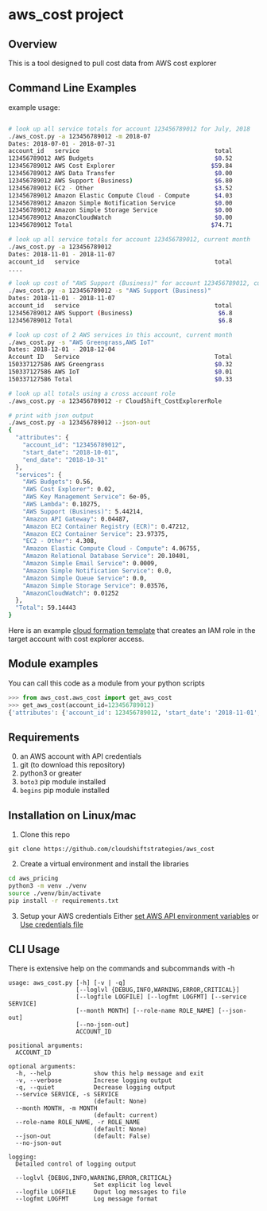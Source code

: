 # aws_cost project

## Overview

This is a tool designed to pull cost data from AWS cost explorer

## Command Line Examples

example usage:
```bash

# look up all service totals for account 123456789012 for July, 2018
./aws_cost.py -a 123456789012 -m 2018-07
Dates: 2018-07-01 - 2018-07-31
account_id   service                                      total
123456789012 AWS Budgets                                  $0.52
123456789012 AWS Cost Explorer                           $59.84
123456789012 AWS Data Transfer                            $0.00
123456789012 AWS Support (Business)                       $6.80
123456789012 EC2 - Other                                  $3.52
123456789012 Amazon Elastic Compute Cloud - Compute       $4.03
123456789012 Amazon Simple Notification Service           $0.00
123456789012 Amazon Simple Storage Service                $0.00
123456789012 AmazonCloudWatch                             $0.00
123456789012 Total                                       $74.71

# look up all service totals for account 123456789012, current month
./aws_cost.py -a 123456789012
Dates: 2018-11-01 - 2018-11-07
account_id   service                                      total
....

# look up cost of "AWS Support (Business)" for account 123456789012, current month
./aws_cost.py -a 123456789012 -s "AWS Support (Business)"
Dates: 2018-11-01 - 2018-11-07
account_id   service                                      total
123456789012 AWS Support (Business)                        $6.8
123456789012 Total                                         $6.8

# look up cost of 2 AWS services in this account, current month
./aws_cost.py -s "AWS Greengrass,AWS IoT"
Dates: 2018-12-01 - 2018-12-04
Account ID   Service                                      Total
150337127586 AWS Greengrass                               $0.32
150337127586 AWS IoT                                      $0.01
150337127586 Total                                        $0.33

# look up all totals using a cross account role
./aws_cost.py -a 123456789012 -r CloudShift_CostExplorerRole

# print with json output
./aws_cost.py -a 123456789012 --json-out
{
  "attributes": {
    "account_id": "123456789012",
    "start_date": "2018-10-01",
    "end_date": "2018-10-31"
  },
  "services": {
    "AWS Budgets": 0.56,
    "AWS Cost Explorer": 0.02,
    "AWS Key Management Service": 6e-05,
    "AWS Lambda": 0.10275,
    "AWS Support (Business)": 5.44214,
    "Amazon API Gateway": 0.04487,
    "Amazon EC2 Container Registry (ECR)": 0.47212,
    "Amazon EC2 Container Service": 23.97375,
    "EC2 - Other": 4.308,
    "Amazon Elastic Compute Cloud - Compute": 4.06755,
    "Amazon Relational Database Service": 20.10401,
    "Amazon Simple Email Service": 0.0009,
    "Amazon Simple Notification Service": 0.0,
    "Amazon Simple Queue Service": 0.0,
    "Amazon Simple Storage Service": 0.03576,
    "AmazonCloudWatch": 0.01252
  },
  "Total": 59.14443
}
```

Here is an example [cloud formation template](https://s3-us-west-2.amazonaws.com/cfn.cloudshift.cc/CssCostExplorerRole.json) that creates an IAM role in the target account with cost explorer access.

## Module examples
You can call this code as a module from your python scripts
```python
>>> from aws_cost.aws_cost import get_aws_cost
>>> get_aws_cost(account_id=123456789012)
{'attributes': {'account_id': 123456789012, 'start_date': '2018-11-01', 'end_date': '2018-11-16'}, 'services': {'AWS Budgets': 0.26, 'AWS Cost Explorer': 1.38, 'AWS Key Management Service': 0.0, 'AWS Lambda': 0.00673, 'AWS Support (Business)': 1.62824, 'Amazon API Gateway': 0.03483, 'Amazon EC2 Container Registry (ECR)': 0.37609, 'Amazon EC2 Container Service': 0.15696, 'EC2 - Other': 2.2167, 'Amazon Elastic Compute Cloud - Compute': 3.90029, 'Amazon Relational Database Service': 7.84742, 'Amazon Simple Email Service': 0.0005, 'Amazon Simple Notification Service': 0.0, 'Amazon Simple Storage Service': 0.0344, 'AmazonCloudWatch': 0.00628}, 'Total': 17.84844}
```

## Requirements
0. an AWS account with API credentials
1. git (to download this repository)
1. python3 or greater
2. `boto3` pip module installed
3. `begins` pip module installed

## Installation on Linux/mac

1. Clone this repo
```
git clone https://github.com/cloudshiftstrategies/aws_cost
```

2. Create a virtual environment and install the libraries
```bash
cd aws_pricing
python3 -m venv ./venv
source ./venv/bin/activate
pip install -r requirements.txt
```

3. Setup your AWS credentials 
Either [set AWS API environment variables](https://docs.aws.amazon.com/cli/latest/userguide/cli-environment.html)
or
[Use credentials file](https://docs.aws.amazon.com/cli/latest/userguide/cli-multiple-profiles.html)


## CLI Usage
There is extensive help on the commands and subcommands with -h
```
usage: aws_cost.py [-h] [-v | -q]
                   [--loglvl {DEBUG,INFO,WARNING,ERROR,CRITICAL}]
                   [--logfile LOGFILE] [--logfmt LOGFMT] [--service SERVICE]
                   [--month MONTH] [--role-name ROLE_NAME] [--json-out]
                   [--no-json-out]
                   ACCOUNT_ID

positional arguments:
  ACCOUNT_ID

optional arguments:
  -h, --help            show this help message and exit
  -v, --verbose         Increse logging output
  -q, --quiet           Decrease logging output
  --service SERVICE, -s SERVICE
                        (default: None)
  --month MONTH, -m MONTH
                        (default: current)
  --role-name ROLE_NAME, -r ROLE_NAME
                        (default: None)
  --json-out            (default: False)
  --no-json-out

logging:
  Detailed control of logging output

  --loglvl {DEBUG,INFO,WARNING,ERROR,CRITICAL}
                        Set explicit log level
  --logfile LOGFILE     Ouput log messages to file
  --logfmt LOGFMT       Log message format
```
